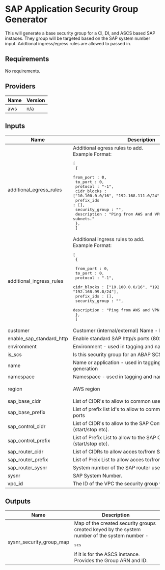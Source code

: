 # SAP Application Security Group Generator

This will generate a base security group for a CI, DI, and ASCS based SAP instaces. They group will be targeted based on the SAP system number input. Addtional ingress/egress rules are allowed to passed in. 

<!-- BEGINNING OF PRE-COMMIT-TERRAFORM DOCS HOOK -->
## Requirements

No requirements.

## Providers

| Name | Version |
|------|---------|
| aws | n/a |

## Inputs

| Name | Description | Type | Default | Required |
|------|-------------|------|---------|:--------:|
| additional\_egress\_rules | Additional egress rules to add. <br>Example Format:<pre>[<br>    { <br>        from_port : 0, <br>        to_port : 0,<br>        protocol : "-1", <br>        cidr_blocks : ["10.100.0.0/16", "192.168.111.0/24", "192.168.99.0/24"],<br>        prefix_ids : [], <br>        security_group : "",<br>        description : "Ping from AWS and VPN subnets."<br>    },<br>  ]</pre> | `list(any)` | `[]` | no |
| additional\_ingress\_rules | Additional ingress rules to add. <br>Example Format:<pre>[<br>    { <br>        from_port : 0, <br>        to_port : 0,<br>        protocol : "-1", <br>        cidr_blocks : ["10.100.0.0/16", "192.168.111.0/24", "192.168.99.0/24"],<br>        prefix_ids : [], <br>        security_group : "",<br>        description : "Ping from AWS and VPN subnets."<br>    },<br>  ]</pre> | `list(any)` | `[]` | no |
| customer | Customer (internal/external) Name - billing tag | `string` | n/a | yes |
| enable\_sap\_standard\_http | Enable standard SAP http/s ports (80xx, and 443xx). | `bool` | `true` | no |
| environment | Environment - used in tagging and name generation. | `string` | `""` | no |
| is\_scs | Is this security group for an ABAP SCS instance. | `bool` | `false` | no |
| name | Name or application - used in tagging and name generation | `string` | n/a | yes |
| namespace | Namespace - used in tagging and name generation. | `string` | `""` | no |
| region | AWS region | `string` | `"us-east-1"` | no |
| sap\_base\_cidr | List of CIDR's to allow to common user accessed ports. | `list(any)` | `[]` | no |
| sap\_base\_prefix | List of prefix list id's to allow to common user accessed ports | `list(any)` | `[]` | no |
| sap\_control\_cidr | List of CIDR's to allow to the SAP Control process (start/stop etc). | `list(any)` | `[]` | no |
| sap\_control\_prefix | List of Prefix List to allow to the SAP Control process (start/stop etc). | `list(any)` | `[]` | no |
| sap\_router\_cidr | List of CIDRs to allow acces to/from SAP Router. | `list(any)` | `[]` | no |
| sap\_router\_prefix | List of Preix List to allow acces to/from SAP Router. | `list(any)` | `[]` | no |
| sap\_router\_sysnr | System number of the SAP router used. | `string` | `"3299"` | no |
| sysnr | SAP System Number. | `string` | n/a | yes |
| vpc\_id | The ID of the VPC the security group will be created in. | `string` | n/a | yes |

## Outputs

| Name | Description |
|------|-------------|
| sysnr\_security\_group\_map | Map of the created security groups created keyed by the system number of the system number -<pre>scs</pre>if it is for the ASCS instance. Provides the Group ARN and ID. |

<!-- END OF PRE-COMMIT-TERRAFORM DOCS HOOK -->